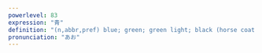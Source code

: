```yaml
---
powerlevel: 83
expression: "青"
definition: "(n,abbr,pref) blue; green; green light; black (horse coat color); immature; unripe; young; (P)"
pronunciation: "あお"
---
```

